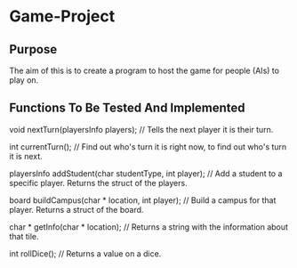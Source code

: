 
# Game-Project

## Purpose
The aim of this is to create a program to host the game for people (AIs) to play on.

## Functions To Be Tested And Implemented
void nextTurn(playersInfo players); // Tells the next player it is their turn.

int currentTurn(); // Find out who's turn it is right now, to find out who's turn it is next.

playersInfo addStudent(char studentType, int player); // Add a student to a specific player. Returns the struct of the players.

board buildCampus(char \* location, int player); // Build a campus for that player. Returns a struct of the board.

char \* getInfo(char \* location); // Returns a string with the information about that tile.

int rollDice(); // Returns a value on a dice.
